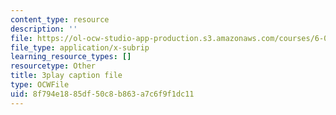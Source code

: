 ```yaml
---
content_type: resource
description: ''
file: https://ol-ocw-studio-app-production.s3.amazonaws.com/courses/6-0001-introduction-to-computer-science-and-programming-in-python-fall-2016/8f794e1885df50c8b863a7c6f9f1dc11_0Whyfs88TYE.vtt
file_type: application/x-subrip
learning_resource_types: []
resourcetype: Other
title: 3play caption file
type: OCWFile
uid: 8f794e18-85df-50c8-b863-a7c6f9f1dc11
---
```

